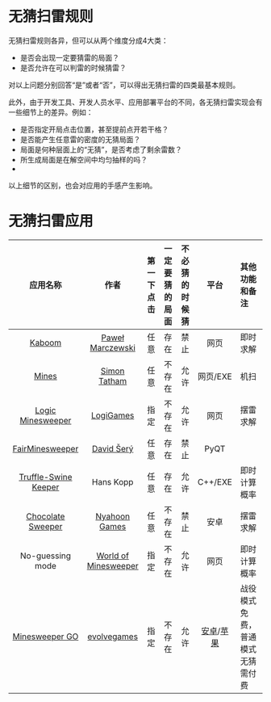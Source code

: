 # 无猜扫雷规则

无猜扫雷规则各异，但可以从两个维度分成4大类：
- 是否会出现一定要猜雷的局面？
- 是否允许在可以判雷的时候猜雷？

对以上问题分别回答“是”或者“否”，可以得出无猜扫雷的四类最基本规则。

此外，由于开发工具、开发人员水平、应用部署平台的不同，各无猜扫雷实现会有一些细节上的差异。例如：

- 是否指定开局点击位置，甚至提前点开若干格？
- 是否能产生任意雷的密度的无猜局面？
- 局面是何种层面上的“无猜”，是否考虑了剩余雷数？
- 所生成局面是在解空间中均匀抽样的吗？
- 
以上细节的区别，也会对应用的手感产生影响。

# 无猜扫雷应用

|应用名称|作者|第一下点击|一定要猜的局面|不必猜的时候猜|平台|其他功能和备注|
|:-:|:-:|:-:|:-:|:-:|:-:|:-|
|[Kaboom](https://pwmarcz.pl/kaboom/)|[Paweł Marczewski](https://pwmarcz.pl/)|任意|存在|禁止|网页|即时求解|
|[Mines](https://www.chiark.greenend.org.uk/~sgtatham/puzzles/js/mines.html)|[Simon Tatham](https://www.chiark.greenend.org.uk/~sgtatham/puzzles/)|任意|不存在|允许|网页/EXE|机扫|
|[Logic Minesweeper](https://www.logigames.com/minesweeper/logic)|[LogiGames](https://www.logigames.com/)|指定|不存在|允许|网页|摆雷求解|
|[FairMinesweeper](https://github.com/xseryda/FairMinesweeper)|[David Šerý](https://github.com/xseryda)|任意|存在|禁止|PyQT||
|[Truffle-Swine Keeper](https://github.com/curtisbright/swinekeeper)|Hans Kopp|任意|存在|允许|C++/EXE|即时计算概率|
|[Chocolate Sweeper](https://nyahoon.com/products/chocolate-sweeper)|[Nyahoon Games](https://nyahoon.com/products)|任意|不存在|禁止|安卓|摆雷求解|
|No-guessing mode|[World of Minesweeper](minesweeper.online)|指定|不存在|允许|网页|即时计算概率|
|[Minesweeper GO](https://www.facebook.com/minesweepergo/)|[evolvegames](https://twitter.com/evolvegames_dev)|指定|不存在|允许|[安卓](https://play.google.com/store/apps/details?id=com.EvolveGames.MinesweeperGo)/[苹果](https://apps.apple.com/gb/app/minesweeper-go-classic-game/id1451053153)|战役模式免费，普通模式无猜需付费|
